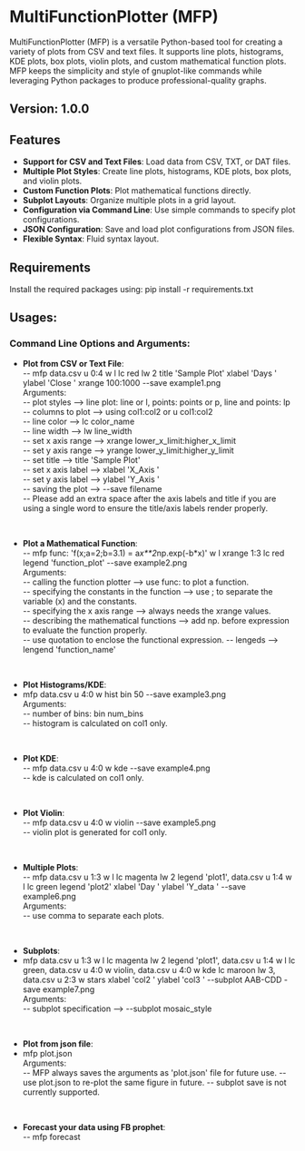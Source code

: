 # MultiFunctionPlotter (MFP)

MultiFunctionPlotter (MFP) is a versatile Python-based tool for creating a variety of plots from CSV and text files. It supports line plots, histograms, KDE plots, box plots, violin plots, and custom mathematical function plots. MFP keeps the simplicity and style of gnuplot-like commands while leveraging Python packages to produce professional-quality graphs.

## Version: 1.0.0

## Features

- **Support for CSV and Text Files**: Load data from CSV, TXT, or DAT files.
- **Multiple Plot Styles**: Create line plots, histograms, KDE plots, box plots, and violin plots.
- **Custom Function Plots**: Plot mathematical functions directly.
- **Subplot Layouts**: Organize multiple plots in a grid layout.
- **Configuration via Command Line**: Use simple commands to specify plot configurations.
- **JSON Configuration**: Save and load plot configurations from JSON files.
- **Flexible Syntax**: Fluid syntax layout.

## Requirements
Install the required packages using: pip install -r requirements.txt

## Usages:

### Command Line Options and Arguments:

- **Plot from CSV or Text File**: <br>
-- mfp data.csv u 0:4 w l lc red lw 2 title 'Sample Plot' xlabel 'Days ' ylabel 'Close ' xrange 100:1000 --save example1.png <br>
Arguments: <br>
-- plot styles --> line plot: line or l, points: points or p, line and points: lp <br>
-- columns to plot --> using col1:col2 or u col1:col2 <br>
-- line color --> lc color_name <br>
-- line width --> lw line_width <br>
-- set x axis range --> xrange lower_x_limit:higher_x_limit <br>
-- set y axis range --> yrange lower_y_limit:higher_y_limit <br>
-- set title --> title 'Sample Plot' <br>
-- set x axis label --> xlabel 'X_Axis ' <br>
-- set y axis label --> ylabel 'Y_Axis ' <br>
-- saving the plot --> --save filename <br>
-- Please add an extra space after the axis labels and title if you are using a single word to ensure the title/axis labels render properly. <br> 

<br>

- **Plot a Mathematical Function**: <br>
-- mfp func: 'f(x;a=2;b=3.1) = a*x**2*np.exp(-b*x)' w l xrange 1:3 lc red legend 'function_plot' --save example2.png <br>
Arguments: <br>
-- calling the function plotter --> use func: to plot a function. <br>
-- specifying the constants in the function --> use ; to separate the variable (x) and the constants. <br>
-- specifying the x axis range --> always needs the xrange values. <br>
-- describing the mathematical functions --> add np. before expression to evaluate the function properly. <br>
-- use quotation to enclose the functional expression.
-- lengeds --> lengend 'function_name'

<br>

- **Plot Histograms/KDE**: <br>
- mfp data.csv u 4:0 w hist bin 50 --save example3.png <br>
Arguments: <br>
-- number of bins: bin num_bins <br>
-- histogram is calculated on col1 only.

<br>

- **Plot KDE**: <br>
-- mfp data.csv u 4:0 w kde --save example4.png <br>
-- kde is calculated on col1 only.

<br>

- **Plot Violin**: <br>
-- mfp data.csv u 4:0 w violin --save example5.png <br>
-- violin plot is generated for col1 only.

<br>

- **Multiple Plots**: <br>
-- mfp data.csv u 1:3 w l lc magenta lw 2 legend 'plot1', data.csv u 1:4 w l lc green legend 'plot2' xlabel 'Day ' ylabel 'Y_data ' --save example6.png <br>
Arguments: <br>
-- use comma to separate each plots.

<br>

- **Subplots**: <br>
- mfp data.csv u 1:3 w l lc magenta lw 2 legend 'plot1', data.csv u 1:4 w l lc green, data.csv u 4:0 w violin, data.csv u 4:0 w kde lc maroon lw 3, data.csv u 2:3 w stars xlabel 'col2 ' ylabel 'col3 ' --subplot AAB-CDD -save example7.png <br>
Arguments: <br>
-- subplot specification --> --subplot mosaic_style

<br>

- **Plot from json file**: <br>
- mfp plot.json <br>
Arguments: <br>
-- MFP always saves the arguments as 'plot.json' file for future use.
-- use plot.json to re-plot the same figure in future. 
-- subplot save is not currently supported.

<br>

- **Forecast your data using FB prophet**: <br>
-- mfp forecast <br>